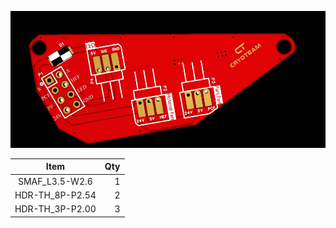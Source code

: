![Front_PCB.jpg](Front_PCB.jpg)

| Item | Qty |
| :------------: |----:| 
| SMAF_L3.5-W2.6 | 1 ||
| HDR-TH_8P-P2.54 | 2 |
| HDR-TH_3P-P2.00 | 3 |